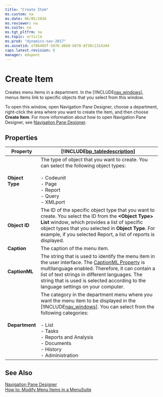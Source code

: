 ```yaml
---
title: "Create Item"
ms.custom: na
ms.date: 06/05/2016
ms.reviewer: na
ms.suite: na
ms.tgt_pltfrm: na
ms.topic: article
ms.prod: "dynamics-nav-2017"
ms.assetid: e786405f-5076-46b0-b978-8f30c1314344
caps.latest.revision: 8
manager: edupont
---
```

# Create Item
Creates menu items in a department. In the [!INCLUDE[nav_windows](../includes/nav_windows_md.md)], menus items link to specific objects that you select from this window.  

 To open this window, open Navigation Pane Designer, choose a department, right-click the area where you want to create the item, and then choose **Create Item**. For more information about how to open Navigation Pane Designer, see [Navigation Pane Designer](-$-S_2401-Navigation-Pane-Designer-$-.md).  

## Properties  

|Property|[!INCLUDE[bp_tabledescription](../includes/bp_tabledescription_md.md)]|  
|--------------|---------------------------------------|  
|**Object Type**|The type of object that you want to create. You can select the following object types:<br /><br /> -   Codeunit<br />-   Page<br />-   Report<br />-   Query<br />-   XMLport|  
|**Object ID**|The ID of the specific object type that you want to create. You select the ID from the **\<Object Type> List** window, which provides a list of specific object types that you selected in **Object Type**. For example, if you selected Report, a list of reports is displayed.|  
|**Caption**|The caption of the menu item.|  
|**CaptionML**|The string that is used to identify the menu item in the user interface. The [CaptionML Property](../CaptionML-Property.md) is multilanguage enabled. Therefore, it can contain a list of text strings in different languages. The string that is used is selected according to the language settings on your computer.|  
|**Department**|The category in the department menu where you want the menu item to be displayed in the [!INCLUDE[nav_windows](../includes/nav_windows_md.md)]. You can select from the following categories:<br /><br /> -   List<br />-   Tasks<br />-   Reports and Analysis<br />-   Documents<br />-   History<br />-   Administration|  

## See Also  
 [Navigation Pane Designer](-$-S_2401-Navigation-Pane-Designer-$-.md)   
 [How to: Modify Menu Items in a MenuSuite](../How-to--Modify-Menu-Items-in-a-MenuSuite.md)
